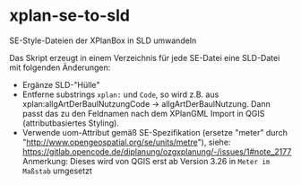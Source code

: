 # xplan-se-to-sld
SE-Style-Dateien der XPlanBox in SLD umwandeln

Das Skript erzeugt in einem Verzeichnis für jede SE-Datei eine SLD-Datei mit folgenden Änderungen:

- Ergänze SLD-"Hülle"
- Entferne substrings `xplan:` und `Code`, so wird z.B. aus xplan:allgArtDerBaulNutzungCode -> allgArtDerBaulNutzung.
  Dann passt das zu den Feldnamen nach dem XPlanGML Import in QGIS (attributbasiertes Styling).
- Verwende uom-Attribut gemäß SE-Spezifikation (ersetze "meter" durch "http://www.opengeospatial.org/se/units/metre"), siehe: https://gitlab.opencode.de/diplanung/ozgxplanung/-/issues/1#note_2177<br>Anmerkung: Dieses wird von QGIS erst ab Version 3.26 in `Meter im Maßstab` umgesetzt